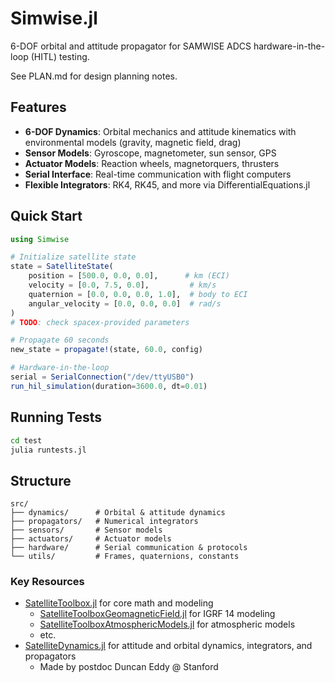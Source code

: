 # Simwise.jl

6-DOF orbital and attitude propagator for SAMWISE ADCS hardware-in-the-loop (HITL) testing.

See PLAN.md for design planning notes. 

## Features

- **6-DOF Dynamics**: Orbital mechanics and attitude kinematics with environmental models (gravity, magnetic field, drag)
- **Sensor Models**: Gyroscope, magnetometer, sun sensor, GPS
- **Actuator Models**: Reaction wheels, magnetorquers, thrusters
- **Serial Interface**: Real-time communication with flight computers
- **Flexible Integrators**: RK4, RK45, and more via DifferentialEquations.jl

## Quick Start

```julia
using Simwise

# Initialize satellite state
state = SatelliteState(
    position = [500.0, 0.0, 0.0],      # km (ECI)
    velocity = [0.0, 7.5, 0.0],         # km/s
    quaternion = [0.0, 0.0, 0.0, 1.0],  # body to ECI
    angular_velocity = [0.0, 0.0, 0.0]  # rad/s
)
# TODO: check spacex-provided parameters

# Propagate 60 seconds
new_state = propagate!(state, 60.0, config)

# Hardware-in-the-loop
serial = SerialConnection("/dev/ttyUSB0")
run_hil_simulation(duration=3600.0, dt=0.01)
```

## Running Tests

```bash
cd test
julia runtests.jl
```

## Structure

```
src/
├── dynamics/      # Orbital & attitude dynamics
├── propagators/   # Numerical integrators
├── sensors/       # Sensor models
├── actuators/     # Actuator models
├── hardware/      # Serial communication & protocols
└── utils/         # Frames, quaternions, constants
```

### Key Resources
- [SatelliteToolbox.jl](https://github.com/JuliaSpace/SatelliteToolbox.jl/tree/master?tab=readme-ov-file) for core math and modeling
    - [SatelliteToolboxGeomagneticField.jl](https://github.com/JuliaSpace/SatelliteToolboxGeomagneticField.jl) for IGRF 14 modeling
    - [SatelliteToolboxAtmosphericModels.jl](https://github.com/JuliaSpace/SatelliteToolboxAtmosphericModels.jl) for atmospheric models
    - etc.
- [SatelliteDynamics.jl](https://sisl.github.io/SatelliteDynamics.jl/latest/) for attitude and orbital dynamics, integrators, and propagators
    - Made by postdoc Duncan Eddy @ Stanford